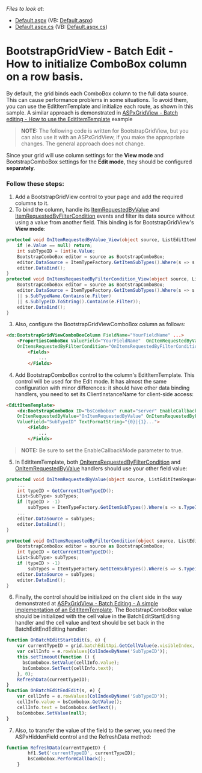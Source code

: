 <!-- default file list -->
*Files to look at*:

* [Default.aspx](./CS/WebSite/Default.aspx) (VB: [Default.aspx](./VB/WebSite/Default.aspx))
* [Default.aspx.cs](./CS/WebSite/Default.aspx.cs) (VB: [Default.aspx.cs](./VB/WebSite/Default.aspx.cs))
<!-- default file list end -->
# BootstrapGridView  - Batch Edit - How to initialize ComboBox column on a row basis.

By default, the grid binds each ComboBox column to the full data source. This can cause performance problems in some situations. To avoid them, you can use the EditItemTemplate and initialize each route, as shown in this sample. A similar approach is demonstrated in [ASPxGridView - Batch editing - How to use the EditItemTemplate](https://www.devexpress.com/Support/Center/Question/Details/T618940/aspxgridview-batch-editing-how-to-use-edititemtemplate) example 

><b>NOTE:</b> The following code is written for BootstrapGridView, but you can also use it with an ASPxGridView, if you make the appropriate changes. The general approach does not change.

Since your grid will use column settings for the **View mode** and BootstrapComboBox settings for the **Edit mode**, they should be configured **separately**.

### Follow these steps: 

1. Add a BootstrapGridView control to your page and add the required columns to it.
2. To bind the column, handle its [ItemRequestedByValue][1] and [ItemRequestedByFilterCondition][2] events and filter its data source without using a value from another field. This binding is for BootstrapGridView's **View mode**:

```csharp
protected void OnItemRequestedByValue_View(object source, ListEditItemRequestedByValueEventArgs e) {
    if (e.Value == null) return;
    int subTypeID = (int)e.Value;
    BootstrapComboBox editor = source as BootstrapComboBox;
    editor.DataSource = ItemTypeFactory.GetItemSubTypes().Where(s => s.SubTypeID == subTypeID);
    editor.DataBind();
}
protected void OnItemsRequestedByFilterCondition_View(object source, ListEditItemsRequestedByFilterConditionEventArgs e) {
    BootstrapComboBox editor = source as BootstrapComboBox;
    editor.DataSource = ItemTypeFactory.GetItemSubTypes().Where(s => s.SubTypeDescription.Contains(e.Filter)
    || s.SubTypeName.Contains(e.Filter)
    || s.SubTypeID.ToString().Contains(e.Filter));
    editor.DataBind();
}
```

3. Also, configure the BootstrapGridViewComboBox column as follows:

```aspx
<dx:BootstrapGridViewComboBoxColumn FieldName="YourFieldName" ...>
    <PropertiesComboBox ValueField="YourFieldName"	OnItemRequestedByValue="OnItemRequestedByValue_View"
    OnItemsRequestedByFilterCondition="OnItemsRequestedByFilterCondition_View" TextFormatString="{0}|{1}...">
        <Fields>
            ...                            
        </Fields>
```
4. Add BootstrapComboBox control to the column's EditItemTemplate. This control will be used for the Edit mode. It has almost the same configuration with minor differences: it should have other data binding handlers, you need to set its ClientInstanceName for client-side access:

```aspx
<EditItemTemplate>
    <dx:BootstrapComboBox ID="bsCombobox" runat="server" EnableCallbackMode="true" ClientInstanceName="bsCombobox"
    OnItemRequestedByValue="OnItemRequestedByValue" OnItemsRequestedByFilterCondition="OnItemsRequestedByFilterCondition"
    ValueField="SubTypeID" TextFormatString="{0}|{1}...">
        <Fields>
            ...
        </Fields>
```
><b>NOTE:</b> Be sure to set the EnableCallbackMode parameter to true.

5. In EditItemTemplate, both [OnItemsRequestedByFilterCondition][2] and [OnItemRequestedByValue][1] handlers should use your other field value:
```csharp
protected void OnItemRequestedByValue(object source, ListEditItemRequestedByValueEventArgs e) {
    ...
    int typeID = GetCurrentItemTypeID();
    List<SubType> subTypes;
    if (typeID > -1)
        subTypes = ItemTypeFactory.GetItemSubTypes().Where(s => s.TypeID == typeID && s.SubTypeID.ToString() == id).ToList();
    ...
    editor.DataSource = subTypes;
    editor.DataBind();
}

protected void OnItemsRequestedByFilterCondition(object source, ListEditItemsRequestedByFilterConditionEventArgs e) {
    BootstrapComboBox editor = source as BootstrapComboBox;
    int typeID = GetCurrentItemTypeID();
    List<SubType> subTypes;
    if (typeID > -1)
        subTypes = ItemTypeFactory.GetItemSubTypes().Where(s => s.TypeID == typeID && (s.SubTypeDescription.Contains(e.Filter) ...
    editor.DataSource = subTypes;
    editor.DataBind();
}
```

6. Finally, the control should be initialized on the client side in the way demonstrated at [ASPxGridView - Batch Editing - A simple implementation of an EditItemTemplate](https://www.devexpress.com/Support/Center/p/T115096.aspx). The BootstrapComboBox value should be initialized with the cell value in the BatchEditStartEditing handler and the cell value and text should be set back in the BatchEditEndEditing handler:
```javascript
function OnBatchEditStartEdit(s, e) {
    var currentTypeID = grid.batchEditApi.GetCellValue(e.visibleIndex, 'TypeID');
    var cellInfo = e.rowValues[ColIndexByName('SubTypeID')];
    this.setTimeout(function () {
      bsCombobox.SetValue(cellInfo.value);
      bsCombobox.SetText(cellInfo.text);
    }, 0);
    RefreshData(currentTypeID);
}
function OnBatchEditEndEdit(s, e) {
    var cellInfo = e.rowValues[ColIndexByName('SubTypeID')];
    cellInfo.value = bsCombobox.GetValue();
    cellInfo.text = bsCombobox.GetText();
    bsCombobox.SetValue(null);
}
```
7. Also, to transfer the value of the field to the server, you need the ASPxHiddenField control and the RefreshData method:

```javascript
function RefreshData(currentTypeID) {
		hf1.Set('currentTypeID', currentTypeID);
		bsCombobox.PerformCallback();
	}
```
[1]: https://documentation.devexpress.com/AspNet/DevExpress.Web.ASPxComboBox.ItemRequestedByValue.event
[2]: https://documentation.devexpress.com/AspNet/DevExpress.Web.ASPxComboBox.ItemsRequestedByFilterCondition.event


